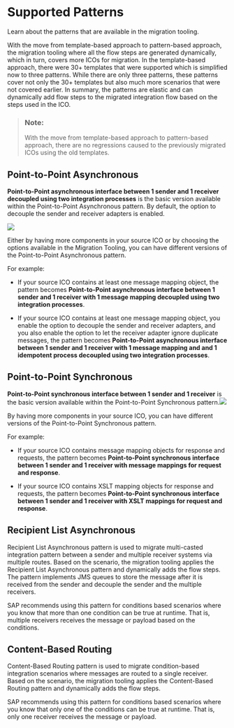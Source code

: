 <!-- loioad867aea1fc749a99abc2cf643c94038 -->

# Supported Patterns

Learn about the patterns that are available in the migration tooling.

With the move from template-based approach to pattern-based approach, the migration tooling where all the flow steps are generated dynamically, which in turn, covers more ICOs for migration. In the template-based approach, there were 30+ templates that were supported which is simplified now to three patterns. While there are only three patterns, these patterns cover not only the 30+ templates but also much more scenarios that were not covered earlier. In summary, the patterns are elastic and can dynamically add flow steps to the migrated integration flow based on the steps used in the ICO.

> ### Note:  
> With the move from template-based approach to pattern-based approach, there are no regressions caused to the previously migrated ICOs using the old templates.

<a name="loio270776550dc34dbe97cb95403810f93f"/>

<!-- loio270776550dc34dbe97cb95403810f93f -->

## Point-to-Point Asynchronous

**Point-to-Point asynchronous interface between 1 sender and 1 receiver decoupled using two integration processes** is the basic version available within the Point-to-Point Asynchronous pattern. By default, the option to decouple the sender and receiver adapters is enabled.

![](images/P2P_ASYNC_0005_f42d898.png)

Either by having more components in your source ICO or by choosing the options available in the Migration Tooling, you can have different versions of the Point-to-Point Asynchronous pattern.

For example:

-   If your source ICO contains at least one message mapping object, the pattern becomes **Point-to-Point asynchronous interface between 1 sender and 1 receiver with 1 message mapping decoupled using two integration processes**.

-   If your source ICO contains at least one message mapping object, you enable the option to decouple the sender and receiver adapters, and you also enable the option to let the receiver adapter ignore duplicate messages, the pattern becomes **Point-to-Point asynchronous interface between 1 sender and 1 receiver with 1 message mapping and and 1 idempotent process decoupled using two integration processes**.


<a name="loioab015e027d85473f81e4323e370ac0a1"/>

<!-- loioab015e027d85473f81e4323e370ac0a1 -->

## Point-to-Point Synchronous

**Point-to-Point synchronous interface between 1 sender and 1 receiver** is the basic version available within the Point-to-Point Synchronous pattern.![](images/P2P_SYNC_0003_3c8e9ef.png)

By having more components in your source ICO, you can have different versions of the Point-to-Point Synchronous pattern.

For example:

-   If your source ICO contains message mapping objects for response and requests, the pattern becomes **Point-to-Point synchronous interface between 1 sender and 1 receiver with message mappings for request and response**.

-   If your source ICO contains XSLT mapping objects for response and requests, the pattern becomes **Point-to-Point synchronous interface between 1 sender and 1 receiver with XSLT mappings for request and response**.


<a name="loiob5d43f624696473b93b812cdc36277ad"/>

<!-- loiob5d43f624696473b93b812cdc36277ad -->

## Recipient List Asynchronous

Recipient List Asynchronous pattern is used to migrate multi-casted integration pattern between a sender and multiple receiver systems via multiple routes. Based on the scenario, the migration tooling applies the Recipient List Asynchronous pattern and dynamically adds the flow steps. The pattern implements JMS queues to store the message after it is received from the sender and decouple the sender and the multiple receivers.

SAP recommends using this pattern for conditions based scenarios where you know that more than one condition can be true at runtime. That is, multiple receivers receives the message or payload based on the conditions.

<a name="loio3d95082f12ad4020b2157bf8e1e88254"/>

<!-- loio3d95082f12ad4020b2157bf8e1e88254 -->

## Content-Based Routing

Content-Based Routing pattern is used to migrate condition-based integration scenarios where messages are routed to a single receiver. Based on the scenario, the migration tooling applies the Content-Based Routing pattern and dynamically adds the flow steps.

SAP recommends using this pattern for conditions based scenarios where you know that only one of the conditions can be true at runtime. That is, only one receiver receives the message or payload.

